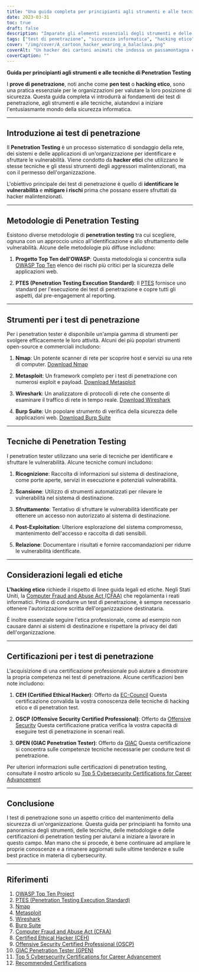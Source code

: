 ```yaml
---
title: "Una guida completa per principianti agli strumenti e alle tecniche di Penetration Testing"
date: 2023-03-31
toc: true
draft: false
description: "Imparate gli elementi essenziali degli strumenti e delle tecniche di penetration testing, le metodologie e le certificazioni per dare il via alla vostra carriera nella cybersecurity."
tags: ["test di penetrazione", "sicurezza informatica", "hacking etico", "strumenti", "tecniche", "Guida per principianti", "Nmap", "Metasploit", "Wireshark", "Suite di rutti", "OSSTMM", "PTES", "OWASP", "CEH", "OSCP", "GPEN", "test di sicurezza", "valutazione della vulnerabilità", "sicurezza della rete", "sicurezza delle informazioni"]
cover: "/img/cover/A_cartoon_hacker_wearing_a_balaclava.png"
coverAlt: "Un hacker dei cartoni animati che indossa un passamontagna e tiene in mano una lente d'ingrandimento, esaminando lo schermo di un computer su cui sono visualizzati vari strumenti di test di hacking come Nmap, Metasploit, Wireshark e Burp Suite, con serrature digitali che simboleggiano sistemi protetti sullo sfondo."
coverCaption: ""
---
```


**Guida per principianti agli strumenti e alle tecniche di Penetration Testing**

I **prove di penetrazione**, noti anche come **pen test** o **hacking etico**, sono una pratica essenziale per le organizzazioni per valutare la loro posizione di sicurezza. Questa guida completa vi introdurrà ai fondamenti dei test di penetrazione, agli strumenti e alle tecniche, aiutandovi a iniziare l'entusiasmante mondo della sicurezza informatica.

______

## Introduzione ai test di penetrazione

Il **Penetration Testing** è un processo sistematico di sondaggio della rete, dei sistemi e delle applicazioni di un'organizzazione per identificare e sfruttare le vulnerabilità. Viene condotto da **hacker etici** che utilizzano le stesse tecniche e gli stessi strumenti degli aggressori malintenzionati, ma con il permesso dell'organizzazione.

L'obiettivo principale dei test di penetrazione è quello di **identificare le vulnerabilità** e **mitigare i rischi** prima che possano essere sfruttati da hacker malintenzionati.

______

## Metodologie di Penetration Testing

Esistono diverse metodologie di **penetration testing** tra cui scegliere, ognuna con un approccio unico all'identificazione e allo sfruttamento delle vulnerabilità. Alcune delle metodologie più diffuse includono:

1. **Progetto Top Ten dell'OWASP**: Questa metodologia si concentra sulla [OWASP Top Ten](https://owasp.org/www-project-top-ten/) elenco dei rischi più critici per la sicurezza delle applicazioni web.

2. **PTES (Penetration Testing Execution Standard)**: Il [PTES](http://www.pentest-standard.org/index.php/Main_Page) fornisce uno standard per l'esecuzione dei test di penetrazione e copre tutti gli aspetti, dal pre-engagement al reporting.

______

## Strumenti per i test di penetrazione

Per i penetration tester è disponibile un'ampia gamma di strumenti per svolgere efficacemente le loro attività. Alcuni dei più popolari strumenti open-source e commerciali includono:

1. **Nmap**: Un potente scanner di rete per scoprire host e servizi su una rete di computer. [Download Nmap](https://nmap.org/download.html)

2. **Metasploit**: Un framework completo per i test di penetrazione con numerosi exploit e payload. [Download Metasploit](https://www.metasploit.com/download)

3. **Wireshark**: Un analizzatore di protocolli di rete che consente di esaminare il traffico di rete in tempo reale. [Download Wireshark](https://www.wireshark.org/download.html)

4. **Burp Suite**: Un popolare strumento di verifica della sicurezza delle applicazioni web. [Download Burp Suite](https://portswigger.net/burp/communitydownload)

______

## Tecniche di Penetration Testing

I penetration tester utilizzano una serie di tecniche per identificare e sfruttare le vulnerabilità. Alcune tecniche comuni includono:

1. **Ricognizione**: Raccolta di informazioni sul sistema di destinazione, come porte aperte, servizi in esecuzione e potenziali vulnerabilità.

2. **Scansione**: Utilizzo di strumenti automatizzati per rilevare le vulnerabilità nel sistema di destinazione.

3. **Sfruttamento**: Tentativo di sfruttare le vulnerabilità identificate per ottenere un accesso non autorizzato al sistema di destinazione.

4. **Post-Exploitation**: Ulteriore esplorazione del sistema compromesso, mantenimento dell'accesso e raccolta di dati sensibili.

5. **Relazione**: Documentare i risultati e fornire raccomandazioni per ridurre le vulnerabilità identificate.

______

## Considerazioni legali ed etiche

**L'hacking etico** richiede il rispetto di linee guida legali ed etiche. Negli Stati Uniti, la [Computer Fraud and Abuse Act (CFAA)](https://en.wikipedia.org/wiki/Computer_Fraud_and_Abuse_Act) che regolamenta i reati informatici. Prima di condurre un test di penetrazione, è sempre necessario ottenere l'autorizzazione scritta dell'organizzazione destinataria.

È inoltre essenziale seguire l'etica professionale, come ad esempio non causare danni ai sistemi di destinazione e rispettare la privacy dei dati dell'organizzazione.

______

## Certificazioni per i test di penetrazione

L'acquisizione di una certificazione professionale può aiutare a dimostrare la propria competenza nei test di penetrazione. Alcune certificazioni ben note includono:

1. **CEH (Certified Ethical Hacker)**: Offerto da [EC-Council](https://www.eccouncil.org/programs/certified-ethical-hacker-ceh/) Questa certificazione convalida la vostra conoscenza delle tecniche di hacking etico e di penetration test.

2. **OSCP (Offensive Security Certified Professional)**: Offerto da [Offensive Security](https://www.offensive-security.com/pwk-oscp/) Questa certificazione pratica verifica la vostra capacità di eseguire test di penetrazione in scenari reali.

3. **GPEN (GIAC Penetration Tester)**: Offerto da [GIAC](https://www.giac.org/certification/penetration-tester-gpen) Questa certificazione si concentra sulle competenze tecniche necessarie per condurre test di penetrazione.

Per ulteriori informazioni sulle certificazioni di penetration testing, consultate il nostro articolo su [Top 5 Cybersecurity Certifications for Career Advancement](https://simeononsecurity.ch/articles/the-top-five-cybersecurity-certifications-for-career-advancement/s)

______

## Conclusione

I test di penetrazione sono un aspetto critico del mantenimento della sicurezza di un'organizzazione. Questa guida per principianti ha fornito una panoramica degli strumenti, delle tecniche, delle metodologie e delle certificazioni di penetration testing per aiutarvi a iniziare a lavorare in questo campo. Man mano che si procede, è bene continuare ad ampliare le proprie conoscenze e a rimanere aggiornati sulle ultime tendenze e sulle best practice in materia di cybersecurity.

______

## Riferimenti

1. [OWASP Top Ten Project](https://owasp.org/www-project-top-ten/)
2. [PTES (Penetration Testing Execution Standard)](http://www.pentest-standard.org/index.php/Main_Page)
3. [Nmap](https://nmap.org/download.html)
4. [Metasploit](https://www.metasploit.com/download)
5. [Wireshark](https://www.wireshark.org/download.html)
6. [Burp Suite](https://portswigger.net/burp/communitydownload)
7. [Computer Fraud and Abuse Act (CFAA)](https://en.wikipedia.org/wiki/Computer_Fraud_and_Abuse_Act) 
8. [Certified Ethical Hacker (CEH)](https://www.eccouncil.org/programs/certified-ethical-hacker-ceh/)
9.  [Offensive Security Certified Professional (OSCP)](https://www.offensive-security.com/pwk-oscp/)
10. [GIAC Penetration Tester (GPEN)](https://www.giac.org/certification/penetration-tester-gpen)
11. [Top 5 Cybersecurity Certifications for Career Advancement](https://simeononsecurity.ch/articles/the-top-five-cybersecurity-certifications-for-career-advancement/s)
12. [Recommended Certifications](https://simeononsecurity.ch/recommendations/certifications/)

